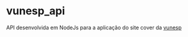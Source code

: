 # vunesp_api
API desenvolvida em NodeJs para a aplicação do site cover da [vunesp](https://github.com/VitorMartinsAlves/vunesp)
